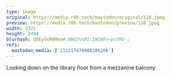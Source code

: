 ```yaml
---
type: image
original: https://media.r0b.tech/mastodon/original/110.jpeg
preview: https://media.r0b.tech/mastodon/preview/110.jpeg
width: 3325
height: 2494
blurhash: U8EyScRNMeo#.RWED%%MI.IWIAR+~ps7RO-;
refs:
  mastodon_media: ['111217470988286286']
---
```


Looking down on the library floor from a mezzanine balcony
